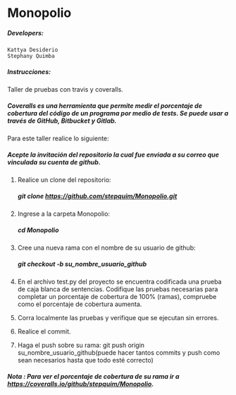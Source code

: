 # Monopolio

##### Developers:
    Kattya Desiderio
	Stephany Quimba

##### Instrucciones:
Taller de pruebas con travis y coveralls.

##### Coveralls es una herramienta que permite medir el porcentaje de cobertura del código de un programa por medio de tests. Se puede usar a través de GitHub, Bitbucket y Gitlab.

Para este taller realice lo siguiente:

##### Acepte la invitación del repositorio la cual fue enviada a su correo que vinculada su cuenta de github.

1. Realice un clone del repositorio:
	##### git clone https://github.com/stepquim/Monopolio.git

2. Ingrese a la carpeta Monopolio:
	##### cd Monopolio

3. Cree una nueva rama con el nombre de su usuario de github:
	##### git checkout -b su_nombre_usuario_github

4. En el archivo test.py del proyecto se encuentra codificada una prueba de caja blanca de sentencias.
   Codifique las pruebas necesarias para completar un porcentaje de cobertura de 100% (ramas), compruebe como el porcentaje de cobertura aumenta.
   
5. Corra localmente las pruebas y verifique que se ejecutan sin errores.

6. Realice el commit.

7. Haga el push sobre su rama:
	git push origin su_nombre_usuario_github(puede hacer tantos commits y push como sean necesarios hasta que todo esté correcto)

##### Nota : Para ver el porcentaje de cobertura de su rama ir a https://coveralls.io/github/stepquim/Monopolio.
	

